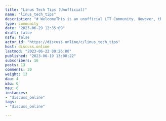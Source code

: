 ```yaml
---
title: "Linus Tech Tips (Unofficial)" 
name: "linus_tech_tips"
description: "# WelcomeThis is an unofficial LTT Community. However, they're awesome, and will probably love that it's here.**This is an unofficial community.**## Rules1. Content must be related to Linus Media Group.2. Follow [Lemmy code of conduct](https://join-lemmy.org/docs/en/code_of_conduct.html).3. No NSFW content.4. No low-effort content.5. Don't be a duck, troll, or post low-effort 'bait' comments to get a reaction and cause disruption.6. This is not tech support. Don't post like it is.7. Keep politics, religion, and other controversial topics out of this community.## LTT Channels::: spoiler Tech News[Tech Linked](https://www.youtube.com/c/techlinked):::::: spoiler Unboxings[ShortCircuit](https://www.youtube.com/c/ShortCircuit):::::: spoiler Education[Techquickie](https://www.youtube.com/c/Techquickie):::::: spoiler Highlights[LMG Clips](https://www.youtube.com/c/LMGClips):::::: spoiler Activities[Channel Super Fun](https://www.youtube.com/channel/UCBZiUUYeLfS5rIj4TQvgSvA):::::: spoiler Apple[Mac Address](https://www.youtube.com/c/macaddress):::## Links::: spoiler Merch[LLT Store](https://www.lttstore.com/):::::: spoiler HD Streaming[Float Plane](https://www.floatplane.com):::"
type: community
date: "2023-06-29 12:35:09"
draft: false
nsfw: false
actor_id: "https://discuss.online/c/linus_tech_tips"
host: discuss.online
lastmod: "2023-06-22 00:26:00"
published: "2023-06-19 13:00:22"
subscribers: 16
posts: 13
comments: 20
weight: 13
dau: 4
wau: 6
mau: 6
instances:
- "discuss_online"
tags: 
- "discuss_online"

---
```

